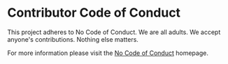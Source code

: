<!--
SPDX-FileCopyrightText: 2022 Kalle Fagerberg

SPDX-License-Identifier: CC0-1.0
-->

# Contributor Code of Conduct

This project adheres to No Code of Conduct.  We are all adults.  We accept
anyone's contributions.  Nothing else matters.

For more information please visit the
[No Code of Conduct](https://github.com/domgetter/NCoC) homepage.
